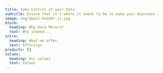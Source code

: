 ```yaml
---
title: Take Control of your Data
subtitle: Ensure that it's where it needs to be to make your business run smoothly.
image: img/about-header-jt.jpg
blurb:
  heading: Why Data Movers?
  text: Why indeed...
intro:
  heading: What we offer
  text: Offerings
products: []
values:
  heading: Our values
  text: Values
---
```


